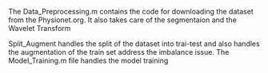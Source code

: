 The Data_Preprocessing.m contains the code for downloading the dataset from the Physionet.org. 
It also takes care of the segmentaion and the Wavelet Transform

Split_Augment handles the split of the dataset into trai-test and also handles the augmentation of the train set address the imbalance issue.
The Model_Training.m file handles the model training
